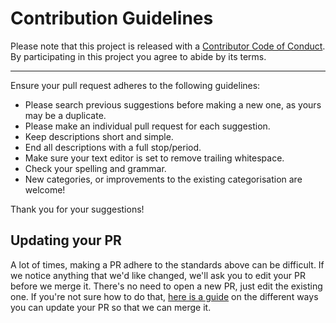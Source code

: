 # Contribution Guidelines

Please note that this project is released with a
[Contributor Code of Conduct](code-of-conduct.md). By participating in this
project you agree to abide by its terms.

---

Ensure your pull request adheres to the following guidelines:

- Please search previous suggestions before making a new one, as yours may be a duplicate.
- Please make an individual pull request for each suggestion.
- Keep descriptions short and simple.
- End all descriptions with a full stop/period.
- Make sure your text editor is set to remove trailing whitespace.
- Check your spelling and grammar.
- New categories, or improvements to the existing categorisation are welcome!

Thank you for your suggestions!


## Updating your PR

A lot of times, making a PR adhere to the standards above can be difficult.
If we notice anything that we'd like changed, we'll ask you to
edit your PR before we merge it. There's no need to open a new PR, just edit
the existing one. If you're not sure how to do that,
[here is a guide](https://github.com/RichardLitt/knowledge/blob/master/github/amending-a-commit-guide.md)
on the different ways you can update your PR so that we can merge it.
